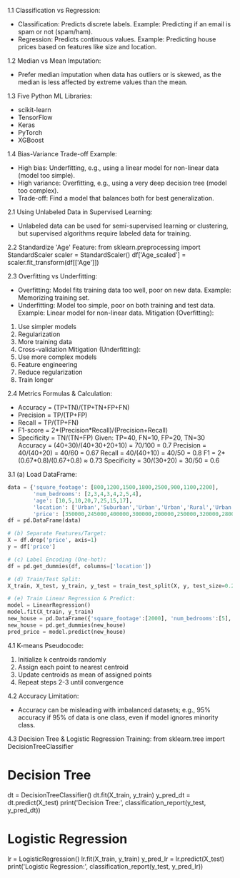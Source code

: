 1.1 Classification vs Regression:
- Classification: Predicts discrete labels. Example: Predicting if an email is spam or not (spam/ham).
- Regression: Predicts continuous values. Example: Predicting house prices based on features like size and location.

1.2 Median vs Mean Imputation:
- Prefer median imputation when data has outliers or is skewed, as the median is less affected by extreme values than the mean.

1.3 Five Python ML Libraries:
- scikit-learn
- TensorFlow
- Keras
- PyTorch
- XGBoost

1.4 Bias-Variance Trade-off Example:
- High bias: Underfitting, e.g., using a linear model for non-linear data (model too simple).
- High variance: Overfitting, e.g., using a very deep decision tree (model too complex).
- Trade-off: Find a model that balances both for best generalization.

2.1 Using Unlabeled Data in Supervised Learning:
- Unlabeled data can be used for semi-supervised learning or clustering, but supervised algorithms require labeled data for training.

2.2 Standardize 'Age' Feature:
from sklearn.preprocessing import StandardScaler
scaler = StandardScaler()
df['Age_scaled'] = scaler.fit_transform(df[['Age']])

2.3 Overfitting vs Underfitting:
- Overfitting: Model fits training data too well, poor on new data. Example: Memorizing training set.
- Underfitting: Model too simple, poor on both training and test data. Example: Linear model for non-linear data.
Mitigation (Overfitting):
1. Use simpler models
2. Regularization
3. More training data
4. Cross-validation
Mitigation (Underfitting):
1. Use more complex models
2. Feature engineering
3. Reduce regularization
4. Train longer

2.4 Metrics Formulas & Calculation:
- Accuracy = (TP+TN)/(TP+TN+FP+FN)
- Precision = TP/(TP+FP)
- Recall = TP/(TP+FN)
- F1-score = 2*(Precision*Recall)/(Precision+Recall)
- Specificity = TN/(TN+FP)
Given: TP=40, FN=10, FP=20, TN=30
Accuracy = (40+30)/(40+30+20+10) = 70/100 = 0.7
Precision = 40/(40+20) = 40/60 = 0.67
Recall = 40/(40+10) = 40/50 = 0.8
F1 = 2*(0.67*0.8)/(0.67+0.8) ≈ 0.73
Specificity = 30/(30+20) = 30/50 = 0.6

3.1 (a) Load DataFrame:
```python
data = {'square_footage': [800,1200,1500,1800,2500,900,1100,2200],
        'num_bedrooms': [2,3,4,3,4,2,5,4],
        'age': [10,5,10,20,7,25,15,17],
        'location': ['Urban','Suburban','Urban','Urban','Rural','Urban','Suburban','Rural'],
        'price': [350000,245000,400000,300000,200000,250000,320000,280000]}
df = pd.DataFrame(data)

# (b) Separate Features/Target:
X = df.drop('price', axis=1)
y = df['price']

# (c) Label Encoding (One-hot):
df = pd.get_dummies(df, columns=['location'])

# (d) Train/Test Split:
X_train, X_test, y_train, y_test = train_test_split(X, y, test_size=0.2, random_state=42)

# (e) Train Linear Regression & Predict:
model = LinearRegression()
model.fit(X_train, y_train)
new_house = pd.DataFrame({'square_footage':[2000], 'num_bedrooms':[5], 'age':[5], 'location':['Urban']})
new_house = pd.get_dummies(new_house)
pred_price = model.predict(new_house)
```
4.1 K-means Pseudocode:
1. Initialize k centroids randomly
2. Assign each point to nearest centroid
3. Update centroids as mean of assigned points
4. Repeat steps 2-3 until convergence

4.2 Accuracy Limitation:
- Accuracy can be misleading with imbalanced datasets; e.g., 95% accuracy if 95% of data is one class, even if model ignores minority class.

4.3 Decision Tree & Logistic Regression Training:
from sklearn.tree import DecisionTreeClassifier
# Decision Tree
dt = DecisionTreeClassifier()
dt.fit(X_train, y_train)
y_pred_dt = dt.predict(X_test)
print('Decision Tree:', classification_report(y_test, y_pred_dt))
# Logistic Regression
lr = LogisticRegression()
lr.fit(X_train, y_train)
y_pred_lr = lr.predict(X_test)
print('Logistic Regression:', classification_report(y_test, y_pred_lr))
